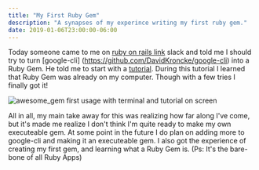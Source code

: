 ```yaml
---
title: "My First Ruby Gem"
description: "A synapses of my experince writing my first ruby gem."
date: 2019-01-06T23:00:00-06:00
---
```


Today someone came to me on [ruby on rails link](https://rubyonrails-link.slack.com) slack and told me I should try to turn [google-cli] (https://github.com/DavidKroncke/google-cli) 
into a Ruby Gem. He told me to start with a [tutorial](https://www.sitepoint.com/creating-your-first-gem/). During this tutorial I learned that Ruby Gem was already on my computer. Though with a few tries I finally got it!

![awesome_gem first usage with terminal and tutorial on screen](/images/gem-output.png)

All in all, my main take away for this was realizing how far along I've come, but it's made me realize I don't think I'm quite ready to make my own executeable gem. At some point in the future I do plan on adding more to google-cli and making it an executeable gem. I also got the experience of creating my first gem, and learning what a Ruby Gem is. (Ps: It's the bare-bone of all Ruby Apps)

